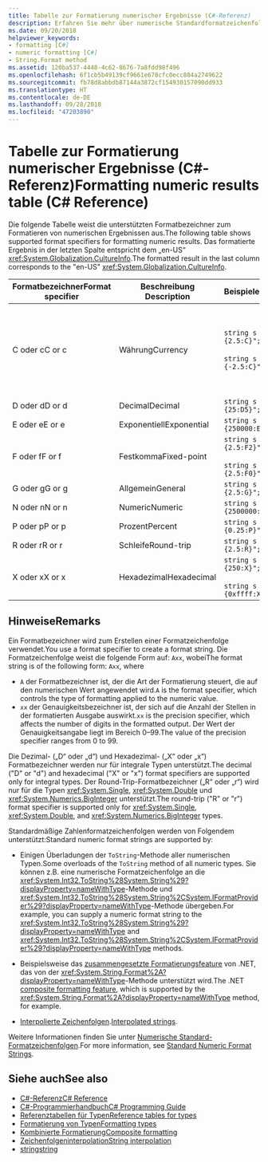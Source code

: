 ```yaml
---
title: Tabelle zur Formatierung numerischer Ergebnisse (C#-Referenz)
description: Erfahren Sie mehr über numerische Standardformatzeichenfolgen in C#
ms.date: 09/20/2018
helpviewer_keywords:
- formatting [C#]
- numeric formatting [C#]
- String.Format method
ms.assetid: 120ba537-4448-4c62-8676-7a8fdd98f496
ms.openlocfilehash: 6f1cb5b49139cf9661e678cfc0ecc884a2749622
ms.sourcegitcommit: fb78d8abbdb87144a3872cf154930157090dd933
ms.translationtype: HT
ms.contentlocale: de-DE
ms.lasthandoff: 09/28/2018
ms.locfileid: "47203890"
---
```

# <a name="formatting-numeric-results-table-c-reference"></a><span data-ttu-id="45123-103">Tabelle zur Formatierung numerischer Ergebnisse (C#-Referenz)</span><span class="sxs-lookup"><span data-stu-id="45123-103">Formatting numeric results table (C# Reference)</span></span>

<span data-ttu-id="45123-104">Die folgende Tabelle weist die unterstützten Formatbezeichner zum Formatieren von numerischen Ergebnissen aus.</span><span class="sxs-lookup"><span data-stu-id="45123-104">The following table shows supported format specifiers for formatting numeric results.</span></span> <span data-ttu-id="45123-105">Das formatierte Ergebnis in der letzten Spalte entspricht dem „en-US“ <xref:System.Globalization.CultureInfo>.</span><span class="sxs-lookup"><span data-stu-id="45123-105">The formatted result in the last column corresponds to the "en-US" <xref:System.Globalization.CultureInfo>.</span></span>

|<span data-ttu-id="45123-106">Formatbezeichner</span><span class="sxs-lookup"><span data-stu-id="45123-106">Format specifier</span></span>|<span data-ttu-id="45123-107">Beschreibung </span><span class="sxs-lookup"><span data-stu-id="45123-107">Description</span></span>|<span data-ttu-id="45123-108">Beispiele</span><span class="sxs-lookup"><span data-stu-id="45123-108">Examples</span></span>|<span data-ttu-id="45123-109">Ergebnis</span><span class="sxs-lookup"><span data-stu-id="45123-109">Result</span></span>|  
|----------------------|-----------------|--------------|------------|  
|<span data-ttu-id="45123-110">C oder c</span><span class="sxs-lookup"><span data-stu-id="45123-110">C or c</span></span>|<span data-ttu-id="45123-111">Währung</span><span class="sxs-lookup"><span data-stu-id="45123-111">Currency</span></span>|`string s = $"{2.5:C}";`<br /><br /> `string s = $"{-2.5:C}";`|<span data-ttu-id="45123-112">$2.50</span><span class="sxs-lookup"><span data-stu-id="45123-112">$2.50</span></span><br /><br /> <span data-ttu-id="45123-113">($2.50)</span><span class="sxs-lookup"><span data-stu-id="45123-113">($2.50)</span></span>|  
|<span data-ttu-id="45123-114">D oder d</span><span class="sxs-lookup"><span data-stu-id="45123-114">D or d</span></span>|<span data-ttu-id="45123-115">Decimal</span><span class="sxs-lookup"><span data-stu-id="45123-115">Decimal</span></span>|`string s = $"{25:D5}";`|<span data-ttu-id="45123-116">00025</span><span class="sxs-lookup"><span data-stu-id="45123-116">00025</span></span>|  
|<span data-ttu-id="45123-117">E oder e</span><span class="sxs-lookup"><span data-stu-id="45123-117">E or e</span></span>|<span data-ttu-id="45123-118">Exponentiell</span><span class="sxs-lookup"><span data-stu-id="45123-118">Exponential</span></span>|`string s = $"{250000:E2}";`|<span data-ttu-id="45123-119">2.50E + 005</span><span class="sxs-lookup"><span data-stu-id="45123-119">2.50E+005</span></span>|  
|<span data-ttu-id="45123-120">F oder f</span><span class="sxs-lookup"><span data-stu-id="45123-120">F or f</span></span>|<span data-ttu-id="45123-121">Festkomma</span><span class="sxs-lookup"><span data-stu-id="45123-121">Fixed-point</span></span>|`string s = $"{2.5:F2}";`<br /><br /> `string s = $"{2.5:F0}";`|<span data-ttu-id="45123-122">2.50</span><span class="sxs-lookup"><span data-stu-id="45123-122">2.50</span></span><br /><br /> <span data-ttu-id="45123-123">3</span><span class="sxs-lookup"><span data-stu-id="45123-123">3</span></span>|  
|<span data-ttu-id="45123-124">G oder g</span><span class="sxs-lookup"><span data-stu-id="45123-124">G or g</span></span>|<span data-ttu-id="45123-125">Allgemein</span><span class="sxs-lookup"><span data-stu-id="45123-125">General</span></span>|`string s = $"{2.5:G}";`|<span data-ttu-id="45123-126">2.5</span><span class="sxs-lookup"><span data-stu-id="45123-126">2.5</span></span>|  
|<span data-ttu-id="45123-127">N oder n</span><span class="sxs-lookup"><span data-stu-id="45123-127">N or n</span></span>|<span data-ttu-id="45123-128">Numeric</span><span class="sxs-lookup"><span data-stu-id="45123-128">Numeric</span></span>|`string s = $"{2500000:N}";`|<span data-ttu-id="45123-129">2,500,000.00</span><span class="sxs-lookup"><span data-stu-id="45123-129">2,500,000.00</span></span>|  
|<span data-ttu-id="45123-130">P oder p</span><span class="sxs-lookup"><span data-stu-id="45123-130">P or p</span></span>|<span data-ttu-id="45123-131">Prozent</span><span class="sxs-lookup"><span data-stu-id="45123-131">Percent</span></span>|`string s = $"{0.25:P}";`|<span data-ttu-id="45123-132">25.00%</span><span class="sxs-lookup"><span data-stu-id="45123-132">25.00%</span></span>|  
|<span data-ttu-id="45123-133">R oder r</span><span class="sxs-lookup"><span data-stu-id="45123-133">R or r</span></span>|<span data-ttu-id="45123-134">Schleife</span><span class="sxs-lookup"><span data-stu-id="45123-134">Round-trip</span></span>|`string s = $"{2.5:R}";`|<span data-ttu-id="45123-135">2.5</span><span class="sxs-lookup"><span data-stu-id="45123-135">2.5</span></span>|  
|<span data-ttu-id="45123-136">X oder x</span><span class="sxs-lookup"><span data-stu-id="45123-136">X or x</span></span>|<span data-ttu-id="45123-137">Hexadezimal</span><span class="sxs-lookup"><span data-stu-id="45123-137">Hexadecimal</span></span>|`string s = $"{250:X}";`<br /><br /> `string s = $"{0xffff:X}";`|<span data-ttu-id="45123-138">FA</span><span class="sxs-lookup"><span data-stu-id="45123-138">FA</span></span><br /><br /> <span data-ttu-id="45123-139">FFFF</span><span class="sxs-lookup"><span data-stu-id="45123-139">FFFF</span></span>|  

## <a name="remarks"></a><span data-ttu-id="45123-140">Hinweise</span><span class="sxs-lookup"><span data-stu-id="45123-140">Remarks</span></span>

<span data-ttu-id="45123-141">Ein Formatbezeichner wird zum Erstellen einer Formatzeichenfolge verwendet.</span><span class="sxs-lookup"><span data-stu-id="45123-141">You use a format specifier to create a format string.</span></span> <span data-ttu-id="45123-142">Die Formatzeichenfolge weist die folgende Form auf: `Axx`, wobei</span><span class="sxs-lookup"><span data-stu-id="45123-142">The format string is of the following form: `Axx`, where</span></span>

- <span data-ttu-id="45123-143">`A` der Formatbezeichner ist, der die Art der Formatierung steuert, die auf den numerischen Wert angewendet wird.</span><span class="sxs-lookup"><span data-stu-id="45123-143">`A` is the format specifier, which controls the type of formatting applied to the numeric value.</span></span>
- <span data-ttu-id="45123-144">`xx` der Genauigkeitsbezeichner ist, der sich auf die Anzahl der Stellen in der formatierten Ausgabe auswirkt.</span><span class="sxs-lookup"><span data-stu-id="45123-144">`xx` is the precision specifier, which affects the number of digits in the formatted output.</span></span> <span data-ttu-id="45123-145">Der Wert der Genauigkeitsangabe liegt im Bereich 0–99.</span><span class="sxs-lookup"><span data-stu-id="45123-145">The value of the precision specifier ranges from 0 to 99.</span></span>

<span data-ttu-id="45123-146">Die Dezimal- („D“ oder „d“) und Hexadezimal- („X“ oder „x“) Formatbezeichner werden nur für integrale Typen unterstützt.</span><span class="sxs-lookup"><span data-stu-id="45123-146">The decimal ("D" or "d") and hexadecimal ("X" or "x") format specifiers are supported only for integral types.</span></span> <span data-ttu-id="45123-147">Der Round-Trip-Formatbezeichner („R“ oder „r“) wird nur für die Typen <xref:System.Single>, <xref:System.Double> und <xref:System.Numerics.BigInteger> unterstützt.</span><span class="sxs-lookup"><span data-stu-id="45123-147">The round-trip ("R" or "r") format specifier is supported only for <xref:System.Single>, <xref:System.Double>, and <xref:System.Numerics.BigInteger> types.</span></span>

<span data-ttu-id="45123-148">Standardmäßige Zahlenformatzeichenfolgen werden von Folgendem unterstützt:</span><span class="sxs-lookup"><span data-stu-id="45123-148">Standard numeric format strings are supported by:</span></span>

- <span data-ttu-id="45123-149">Einigen Überladungen der `ToString`-Methode aller numerischen Typen.</span><span class="sxs-lookup"><span data-stu-id="45123-149">Some overloads of the `ToString` method of all numeric types.</span></span> <span data-ttu-id="45123-150">Sie können z.B. eine numerische Formatzeichenfolge an die <xref:System.Int32.ToString%28System.String%29?displayProperty=nameWithType>-Methode und <xref:System.Int32.ToString%28System.String%2CSystem.IFormatProvider%29?displayProperty=nameWithType>-Methode übergeben.</span><span class="sxs-lookup"><span data-stu-id="45123-150">For example, you can supply a numeric format string to the <xref:System.Int32.ToString%28System.String%29?displayProperty=nameWithType> and <xref:System.Int32.ToString%28System.String%2CSystem.IFormatProvider%29?displayProperty=nameWithType> methods.</span></span>

- <span data-ttu-id="45123-151">Beispielsweise das [zusammengesetzte Formatierungsfeature](../../../standard/base-types/composite-formatting.md) von .NET, das von der <xref:System.String.Format%2A?displayProperty=nameWithType>-Methode unterstützt wird.</span><span class="sxs-lookup"><span data-stu-id="45123-151">The .NET [composite formatting feature](../../../standard/base-types/composite-formatting.md), which is supported by the <xref:System.String.Format%2A?displayProperty=nameWithType> method, for example.</span></span>

- <span data-ttu-id="45123-152">[Interpolierte Zeichenfolgen](../tokens/interpolated.md).</span><span class="sxs-lookup"><span data-stu-id="45123-152">[Interpolated strings](../tokens/interpolated.md).</span></span>

<span data-ttu-id="45123-153">Weitere Informationen finden Sie unter [Numerische Standard-Formatzeichenfolgen](../../../standard/base-types/standard-numeric-format-strings.md).</span><span class="sxs-lookup"><span data-stu-id="45123-153">For more information, see [Standard Numeric Format Strings](../../../standard/base-types/standard-numeric-format-strings.md).</span></span>

## <a name="see-also"></a><span data-ttu-id="45123-154">Siehe auch</span><span class="sxs-lookup"><span data-stu-id="45123-154">See also</span></span>

- [<span data-ttu-id="45123-155">C#-Referenz</span><span class="sxs-lookup"><span data-stu-id="45123-155">C# Reference</span></span>](../index.md)
- [<span data-ttu-id="45123-156">C#-Programmierhandbuch</span><span class="sxs-lookup"><span data-stu-id="45123-156">C# Programming Guide</span></span>](../../programming-guide/index.md)
- [<span data-ttu-id="45123-157">Referenztabellen für Typen</span><span class="sxs-lookup"><span data-stu-id="45123-157">Reference tables for types</span></span>](reference-tables-for-types.md)
- [<span data-ttu-id="45123-158">Formatierung von Typen</span><span class="sxs-lookup"><span data-stu-id="45123-158">Formatting types</span></span>](../../../standard/base-types/formatting-types.md)
- [<span data-ttu-id="45123-159">Kombinierte Formatierung</span><span class="sxs-lookup"><span data-stu-id="45123-159">Composite formatting</span></span>](../../../standard/base-types/composite-formatting.md)
- [<span data-ttu-id="45123-160">Zeichenfolgeninterpolation</span><span class="sxs-lookup"><span data-stu-id="45123-160">String interpolation</span></span>](../tokens/interpolated.md)
- [<span data-ttu-id="45123-161">string</span><span class="sxs-lookup"><span data-stu-id="45123-161">string</span></span>](string.md)
